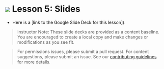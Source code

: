 
# ![](https://ga-dash.s3.amazonaws.com/production/assets/logo-9f88ae6c9c3871690e33280fcf557f33.png) Lesson 5: Slides
- Here is a [link to the Google Slide Deck for this lesson](.

> Instructor Note: These slide decks are provided as a content baseline. You are encouraged to create a local copy and make changes or modifications as you see fit. 

> For permissions issues, please submit a pull request. For content suggestions, please submit an issue. See our [contributing guidelines](../../../../contributing.md) for more details.
